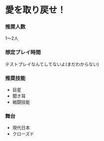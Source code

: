 # 愛を取り戻せ！

### 推奨人数

1〜2人

### 想定プレイ時間

テストプレイなんてしてないよ(まだわからない)

### 推奨技能

- 目星
- 聞き耳
- 戦闘技能

### 舞台

- 現代日本
- クローズド
